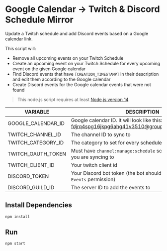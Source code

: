 # Google Calendar -> Twitch & Discord Schedule Mirror

Update a Twitch schedule and add Discord events based on a Google calendar link.

This script will:
* Remove all upcoming events on your Twitch Schedule
* Create an upcoming event on your Twitch Schedule for every upcoming event on the given Google calendar
* Find Discord events that have `[CREATION_TIMESTAMP]` in their description and edit them according to the Google calendar
* Create Discord events for the Google calendar events that were not found

> This node.js script requires at least [Node.js version 14](https://nodejs.org/en/).

| VARIABLE | DESCRIPTION |
|-|-|
| GOOGLE_CALENDAR_ID | Google calendar ID. It will look like this: fdjrq4spg16jkpg6ahg41v3510@group.calendar.google.com |
| TWITCH_CHANNEL_ID | The channel ID to sync to |
| TWITCH_CATEGORY_ID | The category to set for every scheduled stream |
| TWITCH_OAUTH_TOKEN | Must have `channel:manage:schedule` scope for the channel you are syncing to |
| TWITCH_CLIENT_ID | Your twitch client id |
| DISCORD_TOKEN | Your Discord bot token (the bot should have the `Manage Events` permission) |
| DISCORD_GUILD_ID | The server ID to add the events to |

## Install Dependencies

```sh
npm install
```

## Run

```sh
npm start
```
